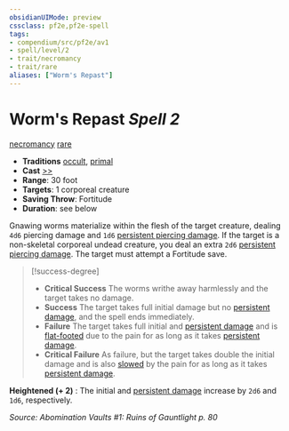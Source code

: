 ```yaml
---
obsidianUIMode: preview
cssclass: pf2e,pf2e-spell
tags:
- compendium/src/pf2e/av1
- spell/level/2
- trait/necromancy
- trait/rare
aliases: ["Worm's Repast"]
---
```

# Worm's Repast *Spell 2*   
[necromancy](necromancy.md "Necromancy School Trait")  [rare](rare.md "Rare Rarity Trait")  

- **Traditions** [occult](occult.md "Occult Tradition Trait"), [primal](primal.md "Primal Tradition Trait")
- **Cast** [>>](chapter-9-playing-the-game.md#Actions "Two-Action") 
- **Range**: 30 foot
- **Targets**: 1 corporeal creature
- **Saving Throw**: Fortitude
- **Duration**: see below

Gnawing worms materialize within the flesh of the target creature, dealing `4d6` piercing damage and `1d6` [persistent piercing damage](conditions.md#Persistent%20Damage). If the target is a non-skeletal corporeal undead creature, you deal an extra `2d6` [persistent piercing damage](conditions.md#Persistent%20Damage). The target must attempt a Fortitude save.

> [!success-degree] 
> - **Critical Success** The worms writhe away harmlessly and the target takes no damage.
> - **Success** The target takes full initial damage but no [persistent damage](conditions.md#Persistent%20Damage), and the spell ends immediately.
> - **Failure** The target takes full initial and [persistent damage](conditions.md#Persistent%20Damage) and is [flat-footed](conditions.md#Flat-footed) due to the pain for as long as it takes [persistent damage](conditions.md#Persistent%20Damage).
> - **Critical Failure** As failure, but the target takes double the initial damage and is also [slowed](conditions.md#Slowed) by the pain for as long as it takes [persistent damage](conditions.md#Persistent%20Damage).

**Heightened (+ 2)** : The initial and [persistent damage](conditions.md#Persistent%20Damage) increase by `2d6` and `1d6`, respectively.

*Source: Abomination Vaults #1: Ruins of Gauntlight p. 80*